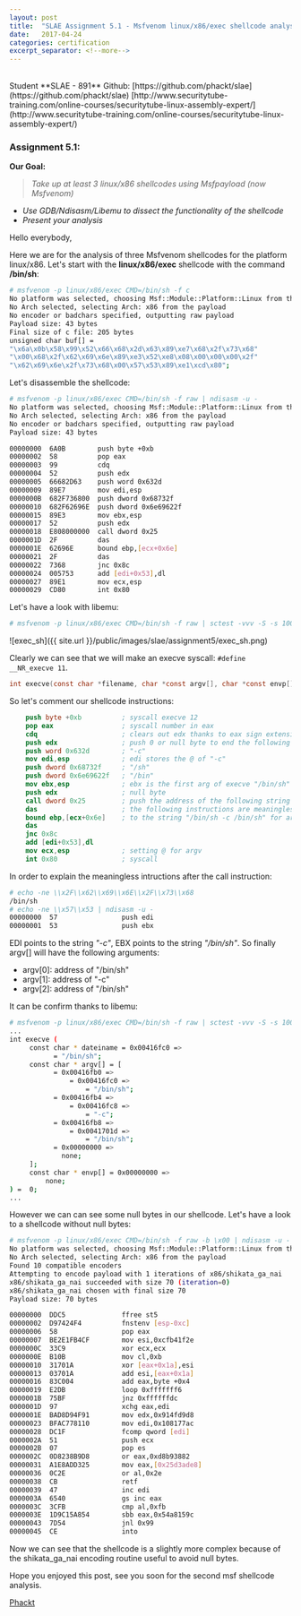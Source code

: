 ```yaml
---
layout: post
title:  "SLAE Assignment 5.1 - Msfvenom linux/x86/exec shellcode analysis"
date:   2017-04-24
categories: certification
excerpt_separator: <!--more-->
---
```

<br />
Student **SLAE - 891**  
Github: [https://github.com/phackt/slae](https://github.com/phackt/slae)  
[http://www.securitytube-training.com/online-courses/securitytube-linux-assembly-expert/](http://www.securitytube-training.com/online-courses/securitytube-linux-assembly-expert/)  
  
### Assignment 5.1:  
    
**Our Goal:**  
> *Take up at least 3 linux/x86 shellcodes using Msfpayload (now Msfvenom)*
 - *Use GDB/Ndisasm/Libemu to dissect the functionality of the shellcode*
 - *Present your analysis*  
<!--more-->
  
Hello everybody,  
  
Here we are for the analysis of three Msfvenom shellcodes for the platform linux/x86. Let's start with the **linux/x86/exec** shellcode with the command **/bin/sh**:  
```bash
# msfvenom -p linux/x86/exec CMD=/bin/sh -f c
No platform was selected, choosing Msf::Module::Platform::Linux from the payload
No Arch selected, selecting Arch: x86 from the payload
No encoder or badchars specified, outputting raw payload
Payload size: 43 bytes
Final size of c file: 205 bytes
unsigned char buf[] = 
"\x6a\x0b\x58\x99\x52\x66\x68\x2d\x63\x89\xe7\x68\x2f\x73\x68"
"\x00\x68\x2f\x62\x69\x6e\x89\xe3\x52\xe8\x08\x00\x00\x00\x2f"
"\x62\x69\x6e\x2f\x73\x68\x00\x57\x53\x89\xe1\xcd\x80";
```
  
Let's disassemble the shellcode:  
```bash
# msfvenom -p linux/x86/exec CMD=/bin/sh -f raw | ndisasm -u -
No platform was selected, choosing Msf::Module::Platform::Linux from the payload
No Arch selected, selecting Arch: x86 from the payload
No encoder or badchars specified, outputting raw payload
Payload size: 43 bytes

00000000  6A0B        push byte +0xb
00000002  58          pop eax
00000003  99          cdq
00000004  52          push edx
00000005  66682D63    push word 0x632d
00000009  89E7        mov edi,esp
0000000B  682F736800  push dword 0x68732f
00000010  682F62696E  push dword 0x6e69622f
00000015  89E3        mov ebx,esp
00000017  52          push edx
00000018  E808000000  call dword 0x25
0000001D  2F          das
0000001E  62696E      bound ebp,[ecx+0x6e]
00000021  2F          das
00000022  7368        jnc 0x8c
00000024  005753      add [edi+0x53],dl
00000027  89E1        mov ecx,esp
00000029  CD80        int 0x80
```
  
Let's have a look with libemu:  
```bash
# msfvenom -p linux/x86/exec CMD=/bin/sh -f raw | sctest -vvv -S -s 10000 -G exec_sh.dot && dot exec_sh.dot -Tpng -o exec_sh.png
```
![exec_sh]({{ site.url }}/public/images/slae/assignment5/exec_sh.png)  
  
Clearly we can see that we will make an execve syscall: ``` #define __NR_execve 11 ```.  
  
```c
int execve(const char *filename, char *const argv[], char *const envp[]);
```
  
So let's comment our shellcode instructions:  
```nasm
    push byte +0xb          ; syscall execve 12
    pop eax                 ; syscall number in eax
    cdq                     ; clears out edx thanks to eax sign extension
    push edx                ; push 0 or null byte to end the following string
    push word 0x632d        ; "-c"
    mov edi,esp             ; edi stores the @ of "-c"
    push dword 0x68732f     ; "/sh"
    push dword 0x6e69622f   ; "/bin"
    mov ebx,esp             ; ebx is the first arg of execve "/bin/sh"
    push edx                ; null byte
    call dword 0x25         ; push the address of the following string on the stack (and jmp to push edi)
    das                     ; the following instructions are meaningless because the bytes are corresponding
    bound ebp,[ecx+0x6e]    ; to the string "/bin/sh -c /bin/sh" for argv[]
    das
    jnc 0x8c
    add [edi+0x53],dl
    mov ecx,esp             ; setting @ for argv
    int 0x80                ; syscall
```
  
In order to explain the meaningless intructions after the call instruction:  
```bash
# echo -ne \\x2F\\x62\\x69\\x6E\\x2F\\x73\\x68
/bin/sh
# echo -ne \\x57\\x53 | ndisasm -u -
00000000  57                push edi
00000001  53                push ebx
```
  
EDI points to the string *"-c"*, EBX points to the string *"/bin/sh"*. So finally argv[] will have the following arguments:  
 - argv[0]: address of "/bin/sh"
 - argv[1]: address of "-c"
 - argv[2]: address of "/bin/sh"
  
It can be confirm thanks to libemu:  
```bash
# msfvenom -p linux/x86/exec CMD=/bin/sh -f raw | sctest -vvv -S -s 10000
...
int execve (
     const char * dateiname = 0x00416fc0 => 
           = "/bin/sh";
     const char * argv[] = [
           = 0x00416fb0 => 
               = 0x00416fc0 => 
                   = "/bin/sh";
           = 0x00416fb4 => 
               = 0x00416fc8 => 
                   = "-c";
           = 0x00416fb8 => 
               = 0x0041701d => 
                   = "/bin/sh";
           = 0x00000000 => 
             none;
     ];
     const char * envp[] = 0x00000000 => 
         none;
) =  0;
...
```
  
However we can can see some null bytes in our shellcode. Let's have a look to a shellcode without null bytes:  
```bash
# msfvenom -p linux/x86/exec CMD=/bin/sh -f raw -b \x00 | ndisasm -u -
No platform was selected, choosing Msf::Module::Platform::Linux from the payload
No Arch selected, selecting Arch: x86 from the payload
Found 10 compatible encoders
Attempting to encode payload with 1 iterations of x86/shikata_ga_nai
x86/shikata_ga_nai succeeded with size 70 (iteration=0)
x86/shikata_ga_nai chosen with final size 70
Payload size: 70 bytes

00000000  DDC5              ffree st5
00000002  D97424F4          fnstenv [esp-0xc]
00000006  58                pop eax
00000007  BE2E1FB4CF        mov esi,0xcfb41f2e
0000000C  33C9              xor ecx,ecx
0000000E  B10B              mov cl,0xb
00000010  31701A            xor [eax+0x1a],esi
00000013  03701A            add esi,[eax+0x1a]
00000016  83C004            add eax,byte +0x4
00000019  E2DB              loop 0xfffffff6
0000001B  75BF              jnz 0xffffffdc
0000001D  97                xchg eax,edi
0000001E  BAD8D94F91        mov edx,0x914fd9d8
00000023  BFAC778110        mov edi,0x108177ac
00000028  DC1F              fcomp qword [edi]
0000002A  51                push ecx
0000002B  07                pop es
0000002C  0D8238B9D8        or eax,0xd8b93882
00000031  A1E8ADD325        mov eax,[0x25d3ade8]
00000036  0C2E              or al,0x2e
00000038  CB                retf
00000039  47                inc edi
0000003A  6540              gs inc eax
0000003C  3CFB              cmp al,0xfb
0000003E  1D9C15A854        sbb eax,0x54a8159c
00000043  7D54              jnl 0x99
00000045  CE                into
```  
  
Now we can see that the shellcode is a slightly more complex because of the shikata_ga_nai encoding routine useful to avoid null bytes.  
  
Hope you enjoyed this post, see you soon for the second msf shellcode analysis.  
  
[Phackt](https://twitter.com/phackt_ul)